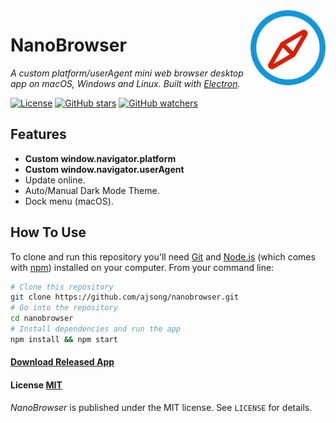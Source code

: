 <img src="assets/icons/icon/512x512.png" alt="logo" height="120" align="right" />

# NanoBrowser

*A custom platform/userAgent mini web browser desktop app on macOS, Windows and Linux. Built with [Electron](https://github.com/atom/electron).*

[![License](http://img.shields.io/badge/Licence-MIT-brightgreen.svg)](LICENSE)
[![GitHub stars](https://img.shields.io/github/stars/ajsong/nanobrowser.svg?style=social&label=Star)]()
[![GitHub watchers](https://img.shields.io/github/watchers/ajsong/nanobrowser.svg?style=social&label=Watch)]()

## Features

- **Custom window.navigator.platform**
- **Custom window.navigator.userAgent**
- Update online.
- Auto/Manual Dark Mode Theme.
- Dock menu (macOS).

## How To Use

To clone and run this repository you'll need [Git](https://git-scm.com) and [Node.js](https://nodejs.org/en/download/) (which comes with [npm](https://www.npmjs.com/)) installed on your computer. From your command line:

``` bash
# Clone this repository
git clone https://github.com/ajsong/nanobrowser.git
# Go into the repository
cd nanobrowser
# Install dependencies and run the app
npm install && npm start
```
#### [Download Released App](https://github.com/ajsong/nanobrowser/releases)

#### License [MIT](LICENSE)

*NanoBrowser* is published under the MIT license. See `LICENSE` for details.
